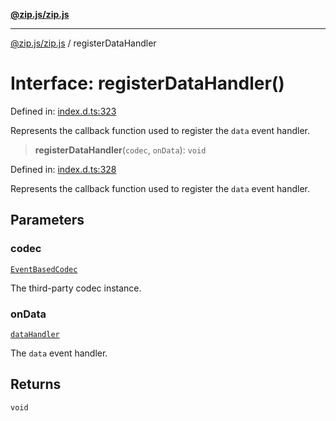 [**@zip.js/zip.js**](../README.md)

***

[@zip.js/zip.js](../globals.md) / registerDataHandler

# Interface: registerDataHandler()

Defined in: [index.d.ts:323](https://github.com/gildas-lormeau/zip.js/blob/93e5cfb75d3abfbb07c60a453452660b0c4b1526/index.d.ts#L323)

Represents the callback function used to register the `data` event handler.

> **registerDataHandler**(`codec`, `onData`): `void`

Defined in: [index.d.ts:328](https://github.com/gildas-lormeau/zip.js/blob/93e5cfb75d3abfbb07c60a453452660b0c4b1526/index.d.ts#L328)

Represents the callback function used to register the `data` event handler.

## Parameters

### codec

[`EventBasedCodec`](../classes/EventBasedCodec.md)

The third-party codec instance.

### onData

[`dataHandler`](dataHandler.md)

The `data` event handler.

## Returns

`void`
